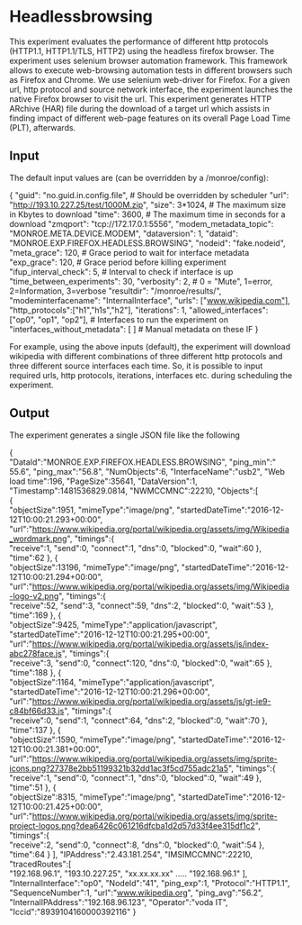 # Headlessbrowsing
This experiment evaluates the performance of different http protocols (HTTP1.1, HTTP1.1/TLS, HTTP2) 
using the headless firefox browser. The experiment uses selenium browser automation framework.
This framework allows to execute web-browsing automation tests in different browsers such as Firefox and Chrome. 
We use selenium web-driver for Firefox. For a given url, http protocol  and source network interface, the experiment launches the 
native Firefox browser to visit the url. This experiment generates HTTP ARchive (HAR) file during the download of 
a target url which assists in finding impact of different web-page features on its overall Page Load Time (PLT), afterwards.

## Input
The default input values are (can be overridden by a /monroe/config):

{
        "guid": "no.guid.in.config.file",  # Should be overridden by scheduler
        "url": "http://193.10.227.25/test/1000M.zip",
        "size": 3*1024,  # The maximum size in Kbytes to download
        "time": 3600,  # The maximum time in seconds for a download
        "zmqport": "tcp://172.17.0.1:5556",
        "modem_metadata_topic": "MONROE.META.DEVICE.MODEM",
        "dataversion": 1,
        "dataid": "MONROE.EXP.FIREFOX.HEADLESS.BROWSING",
        "nodeid": "fake.nodeid",
        "meta_grace": 120,  # Grace period to wait for interface metadata
        "exp_grace": 120,  # Grace period before killing experiment
        "ifup_interval_check": 5,  # Interval to check if interface is up
        "time_between_experiments": 30,
        "verbosity": 2,  # 0 = "Mute", 1=error, 2=Information, 3=verbose
        "resultdir": "/monroe/results/",
        "modeminterfacename": "InternalInterface",
        "urls": ["www.wikipedia.com"],
        "http_protocols":["h1","h1s","h2"],
        "iterations": 1,
        "allowed_interfaces": ["op0",
                               "op1",
                               "op2"],  # Interfaces to run the experiment on
        "interfaces_without_metadata": [ ]  # Manual metadata on these IF
        }

For example, using the above inputs (default), the experiment will download wikipedia with different combinations of 
three different http protocols and three different source interfaces each time.
So, it is possible to input required urls, http protocols, iterations, interfaces etc. during 
scheduling the experiment.

## Output
The experiment generates a single JSON file like the following

{  
   "DataId":"MONROE.EXP.FIREFOX.HEADLESS.BROWSING",
   "ping_min":" 55.6",
   "ping_max":"56.8",
   "NumObjects":6,
   "InterfaceName":"usb2",
   "Web load time":196,
   "PageSize":35641,
   "DataVersion":1,
   "Timestamp":1481536829.0814,
   "NWMCCMNC":22210,
   "Objects":[  
      {  
         "objectSize":1951,
         "mimeType":"image/png",
         "startedDateTime":"2016-12-12T10:00:21.293+00:00",
         "url":"https://www.wikipedia.org/portal/wikipedia.org/assets/img/Wikipedia_wordmark.png",
         "timings":{  
            "receive":1,
            "send":0,
            "connect":1,
            "dns":0,
            "blocked":0,
            "wait":60
         },
         "time":62
      },
      {  
         "objectSize":13196,
         "mimeType":"image/png",
         "startedDateTime":"2016-12-12T10:00:21.294+00:00",
         "url":"https://www.wikipedia.org/portal/wikipedia.org/assets/img/Wikipedia-logo-v2.png",
         "timings":{  
            "receive":52,
            "send":3,
            "connect":59,
            "dns":2,
            "blocked":0,
            "wait":53
         },
         "time":169
      },
      {  
         "objectSize":9425,
         "mimeType":"application/javascript",
         "startedDateTime":"2016-12-12T10:00:21.295+00:00",
         "url":"https://www.wikipedia.org/portal/wikipedia.org/assets/js/index-abc278face.js",
         "timings":{  
            "receive":3,
            "send":0,
            "connect":120,
            "dns":0,
            "blocked":0,
            "wait":65
         },
         "time":188
      },
      {  
         "objectSize":1164,
         "mimeType":"application/javascript",
         "startedDateTime":"2016-12-12T10:00:21.296+00:00",
         "url":"https://www.wikipedia.org/portal/wikipedia.org/assets/js/gt-ie9-c84bf66d33.js",
         "timings":{  
            "receive":0,
            "send":1,
            "connect":64,
            "dns":2,
            "blocked":0,
            "wait":70
         },
         "time":137
      },
      {  
         "objectSize":1590,
         "mimeType":"image/png",
         "startedDateTime":"2016-12-12T10:00:21.381+00:00",
         "url":"https://www.wikipedia.org/portal/wikipedia.org/assets/img/sprite-icons.png?27378e2bb51199321b32dd1ac3f5cd755adc21a5",
         "timings":{  
            "receive":1,
            "send":0,
            "connect":1,
            "dns":0,
            "blocked":0,
            "wait":49
         },
         "time":51
      },
      {  
         "objectSize":8315,
         "mimeType":"image/png",
         "startedDateTime":"2016-12-12T10:00:21.425+00:00",
         "url":"https://www.wikipedia.org/portal/wikipedia.org/assets/img/sprite-project-logos.png?dea6426c061216dfcba1d2d57d33f4ee315df1c2",
         "timings":{  
            "receive":2,
            "send":0,
            "connect":8,
            "dns":0,
            "blocked":0,
            "wait":54
         },
         "time":64
      }
   ],
   "IPAddress":"2.43.181.254",
   "IMSIMCCMNC":22210,
   "tracedRoutes":[  
      "192.168.96.1",
      "193.10.227.25",
      "xx.xx.xx.xx"
      .....
      "192.168.96.1"
   ],
   "InternalInterface":"op0",
   "NodeId":"41",
   "ping_exp":1,
   "Protocol":"HTTP1.1",
   "SequenceNumber":1,
   "url":"www.wikipedia.org",
   "ping_avg":"56.2",
   "InternalIPAddress":"192.168.96.123",
   "Operator":"voda IT",
   "Iccid":"8939104160000392116"
} 
